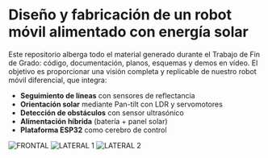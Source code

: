 

# Diseño y fabricación de un robot móvil alimentado con energía solar

Este repositorio alberga todo el material generado durante el Trabajo de Fin de Grado: código, documentación, planos, esquemas y demos en vídeo. El objetivo es proporcionar una visión completa y replicable de nuestro robot móvil diferencial, que integra:

- **Seguimiento de líneas** con sensores de reflectancia  
- **Orientación solar** mediante Pan-tilt con LDR y servomotores  
- **Detección de obstáculos** con sensor ultrasónico  
- **Alimentación híbrida** (batería + panel solar)  
- **Plataforma ESP32** como cerebro de control
  
![FRONTAL](https://github.com/user-attachments/assets/b51d228e-6de2-4721-885b-d01acc0ec2c7)
![LATERAL 1](https://github.com/user-attachments/assets/8a871ca0-c6cb-4eaa-b47f-09a89631dcc0)
![LATERAL 2](https://github.com/user-attachments/assets/40c605ab-20b1-45e0-bf0c-d98a3e48a51c)

